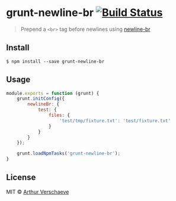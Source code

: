 # grunt-newline-br [![Build Status](https://travis-ci.org/arthurvr/grunt-newline-br.svg?branch=master)](https://travis-ci.org/arthurvr/grunt-newline-br)

> Prepend a `<br>` tag before newlines using [newline-br](https://www.npmjs.com/package/newline-br)


## Install

```
$ npm install --save grunt-newline-br
```


## Usage

```js
module.exports = function (grunt) {
	grunt.initConfig({
		newlineBr: {
			test: {
				files: {
					'test/tmp/fixture.txt': 'test/fixture.txt'
				}
			}
		}
	});

	grunt.loadNpmTasks('grunt-newline-br');
}
```


## License

MIT © [Arthur Verschaeve](http://arthurverschaeve.be)

